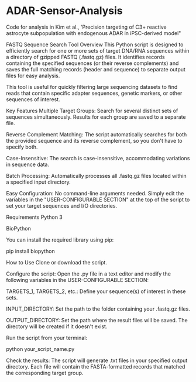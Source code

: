 # ADAR-Sensor-Analysis
Code for analysis in Kim et al., 'Precision targeting of C3+ reactive astrocyte subpopulation with endogenous ADAR in iPSC-derived model"

FASTQ Sequence Search Tool
Overview
This Python script is designed to efficiently search for one or more sets of target DNA/RNA sequences within a directory of gzipped FASTQ (.fastq.gz) files. It identifies records containing the specified sequences (or their reverse complements) and saves the full matching records (header and sequence) to separate output files for easy analysis.

This tool is useful for quickly filtering large sequencing datasets to find reads that contain specific adapter sequences, genetic markers, or other sequences of interest.

Key Features
Multiple Target Groups: Search for several distinct sets of sequences simultaneously. Results for each group are saved to a separate file.

Reverse Complement Matching: The script automatically searches for both the provided sequence and its reverse complement, so you don't have to specify both.

Case-Insensitive: The search is case-insensitive, accommodating variations in sequence data.

Batch Processing: Automatically processes all .fastq.gz files located within a specified input directory.

Easy Configuration: No command-line arguments needed. Simply edit the variables in the "USER-CONFIGURABLE SECTION" at the top of the script to set your target sequences and I/O directories.

Requirements
Python 3

BioPython

You can install the required library using pip:

pip install biopython

How to Use
Clone or download the script.

Configure the script: Open the .py file in a text editor and modify the following variables in the USER-CONFIGURABLE SECTION:

TARGETS_1, TARGETS_2, etc.: Define your sequence(s) of interest in these sets.

INPUT_DIRECTORY: Set the path to the folder containing your .fastq.gz files.

OUTPUT_DIRECTORY: Set the path where the result files will be saved. The directory will be created if it doesn't exist.

Run the script from your terminal:

python your_script_name.py

Check the results: The script will generate .txt files in your specified output directory. Each file will contain the FASTA-formatted records that matched the corresponding target group.
